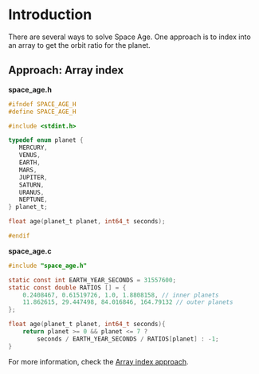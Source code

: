 # Introduction

There are several ways to solve Space Age.
One approach is to index into an array to get the orbit ratio for the planet.

## Approach: Array index

**space_age.h**

```c
#ifndef SPACE_AGE_H
#define SPACE_AGE_H

#include <stdint.h>

typedef enum planet {
   MERCURY,
   VENUS,
   EARTH,
   MARS,
   JUPITER,
   SATURN,
   URANUS,
   NEPTUNE,
} planet_t;

float age(planet_t planet, int64_t seconds);

#endif
```

**space_age.c**

```c
#include "space_age.h"

static const int EARTH_YEAR_SECONDS = 31557600;
static const double RATIOS [] = {
    0.2408467, 0.61519726, 1.0, 1.8808158, // inner planets
    11.862615, 29.447498, 84.016846, 164.79132 // outer planets
};

float age(planet_t planet, int64_t seconds){
    return planet >= 0 && planet <= 7 ?
        seconds / EARTH_YEAR_SECONDS / RATIOS[planet] : -1;
}
```

For more information, check the [Array index approach][approach-array-index].

[approach-array-index]: https://exercism.org/tracks/c/exercises/space-age/approaches/array-index
